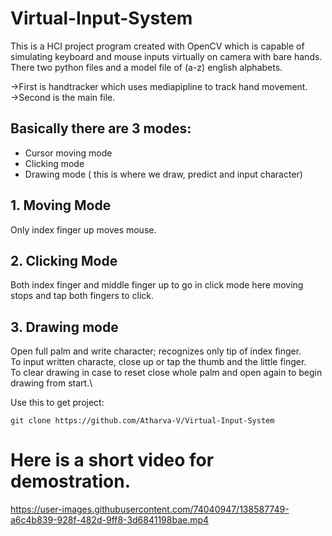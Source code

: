# Virtual-Input-System
This is a HCI project program created with OpenCV which is capable of simulating keyboard and mouse inputs virtually on camera with bare hands.\
There two python files and a model file of (a-z) english alphabets.

->First is handtracker which uses mediapipline to track hand movement.\
->Second is the main file.

## Basically there are 3 modes:
* Cursor moving mode
* Clicking mode
* Drawing mode ( this is where we draw, predict and input character)

## 1. Moving Mode
  Only index finger up moves mouse.
## 2. Clicking Mode
  Both index finger and middle finger up to go in click mode here moving stops and tap both fingers to click.
## 3. Drawing mode
  Open full palm and write character; recognizes only tip of index finger.\
  To input written characte, close up or tap the thumb and the little  finger.\
  To clear drawing in case to reset close whole palm and open again to begin drawing from start.\
  
Use this to get project:
```
git clone https://github.com/Atharva-V/Virtual-Input-System
```
  
  # Here is a short video for demostration.
  



https://user-images.githubusercontent.com/74040947/138587749-a6c4b839-928f-482d-9ff8-3d6841198bae.mp4

